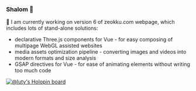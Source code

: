 ### Shalom 👋

🔭 I am currently working on version 6 of zeokku.com webpage, which includes lots of stand-alone solutions:
- declarative Three.js components for Vue - for easy composing of multipage WebGL assisted websites
- media assets optimization pipeline - converting images and videos into modern formats and size analysis
- GSAP directives for Vue - for ease of animating elements without writing too much code

[![@luty's Holopin board](https://holopin.io/api/user/board?user=luty)](https://holopin.io/@luty)

<!--
**Lutymane/Lutymane** is a ✨ _special_ ✨ repository because its `README.md` (this file) appears on your GitHub profile.

Here are some ideas to get you started:

- 🔭 I’m currently working on ...
- 🌱 I’m currently learning ...
- 👯 I’m looking to collaborate on ...
- 🤔 I’m looking for help with ...
- 💬 Ask me about ...
- 📫 How to reach me: ...
- 😄 Pronouns: ...
- ⚡ Fun fact: ...
-->
